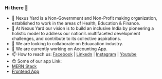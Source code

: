 ### Hi there 👋

<!--
**nexusyard/nexusyard** is a ✨ _special_ ✨ repository because its `README.md` (this file) appears on your GitHub profile.
-->
- 🌱 Nexus Yard is a Non-Government and Non-Profit making organization, established to work in the areas of Health, Education & Finance.
- 💬 At Nexus Yard our vision is to build an inclusive India by pioneering a holistic model to address our nation’s multifaceted development challenges, and contribute to its collective aspirations.
- 👯 We are looking to collaborate on Eduacation industry.
- 🔭 We are currently working on Accounting App.
- 📫 How to reach us: [Facebook](https://www.facebook.com/nexuusyard/) | [Linkedn](https://www.linkedin.com/company/nexus-yard/) | [Instagram](https://www.instagram.com/nexusyard/) | [Youtube](https://www.youtube.com/@nexusyard)
- :blush: Some of our app Link:
- [MERN Stack](https://play.google.com/store/apps/details?id=com.full_education)
- [Frontend App](https://play.google.com/store/apps/details?id=com.frontend_education)
